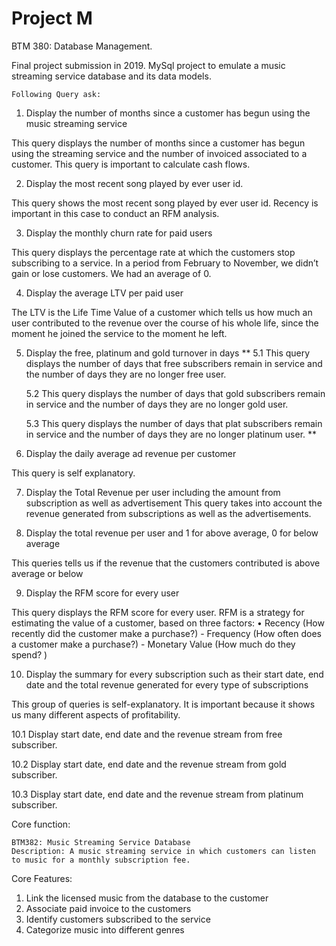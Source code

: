 # Project M
BTM 380: Database Management.
 
Final project submission in 2019.
MySql project to emulate a music streaming service database and its data models. 

 
	Following Query ask:

1.	Display the number of months since a customer has begun using the music streaming service

This query displays the number of months since a customer has begun using the streaming service and the number of invoiced associated to a customer. This query is important to calculate cash flows.

2. 	Display the most recent song played by ever user id.

This query shows the most recent song played by ever user id. Recency is important in this case to conduct an RFM analysis.

3.	Display the monthly churn rate for paid users 

This query displays the percentage rate at which the customers stop subscribing to a service. In a period from February to November, we didn’t gain or lose customers. We had an average of 0.

4.	Display the average LTV per paid user

The LTV is the Life Time Value of a customer which tells us how much an user contributed to the revenue over the course of his whole life, since the moment he joined the service to the moment he left.

5.	Display the free, platinum and gold turnover in days
**
	5.1  This query displays the number of days that free subscribers remain in service and the number of days they are no longer free user.

	5.2 This query displays the number of days that gold subscribers remain in service and the number of days they are no longer gold user.

	5.3  This query displays the number of days that plat subscribers remain in service and the number of days they are no longer platinum user.
  	**

7.	Display the daily average ad revenue per customer

This query is self explanatory. 

7.	Display the Total Revenue per user including the amount from subscription as well as advertisement 
This query takes into account the revenue generated from subscriptions as well as the advertisements. 

8.	Display the total revenue per user and 1 for above average, 0 for below average

This queries tells us if the revenue that the customers contributed is above average or below

9.	Display the RFM score for every user

This query displays the RFM score for every user. RFM is a strategy for estimating the value of a customer, based on three factors:
    • Recency (How recently did the customer make a purchase?)
      -     Frequency (How often does a customer make a purchase?)
      -     Monetary Value (How much do they spend? )

10.	Display the summary for every subscription such as their start date, end date and the total revenue generated for every type of subscriptions

This group of queries is self-explanatory. It is important because it shows us many different aspects of profitability.

10.1 Display start date, end date and the revenue stream from free subscriber.

10.2 Display start date, end date and the revenue stream from gold subscriber.

10.3 Display start date, end date and the revenue stream from platinum subscriber.


Core function:

	BTM382: Music Streaming Service Database
	Description: A music streaming service in which customers can listen to music for a monthly subscription fee. 

Core Features:

1.	Link the licensed music from the database to the customer
2.	Associate paid invoice to the customers
3.	Identify customers subscribed to the service 
4.	Categorize music into different genres





	


